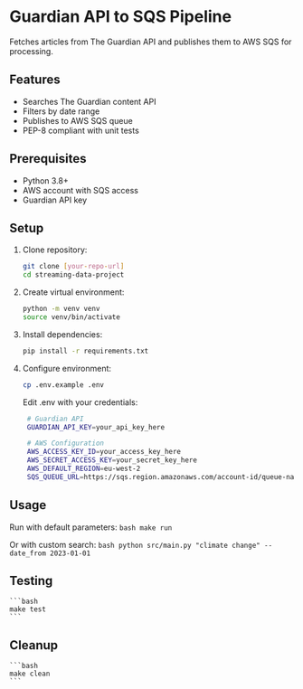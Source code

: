 # Guardian API to SQS Pipeline

Fetches articles from The Guardian API and publishes them to AWS SQS for processing.

## Features
- Searches The Guardian content API
- Filters by date range
- Publishes to AWS SQS queue
- PEP-8 compliant with unit tests

## Prerequisites
- Python 3.8+
- AWS account with SQS access
- Guardian API key

## Setup

1. Clone repository:
   ```bash
   git clone [your-repo-url]
   cd streaming-data-project
   ``` 
2. Create virtual environment:
   ```bash
   python -m venv venv
   source venv/bin/activate
   ```
3. Install dependencies:
   ```bash
   pip install -r requirements.txt
   ```
4. Configure environment:
   ```bash
   cp .env.example .env
   ```
   Edit .env with your credentials:
   ```bash
    # Guardian API
    GUARDIAN_API_KEY=your_api_key_here

    # AWS Configuration
    AWS_ACCESS_KEY_ID=your_access_key_here
    AWS_SECRET_ACCESS_KEY=your_secret_key_here
    AWS_DEFAULT_REGION=eu-west-2
    SQS_QUEUE_URL=https://sqs.region.amazonaws.com/account-id/queue-name
    ```

## Usage

Run with default parameters:
    ```bash
    make run
    ```

Or with custom search:
    ```bash
    python src/main.py "climate change" --date_from 2023-01-01
    ```

## Testing
    ```bash
    make test
    ```
## Cleanup
    ```bash
    make clean
    ```